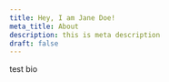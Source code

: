 ```yaml
---
title: Hey, I am Jane Doe!
meta_title: About
description: this is meta description
draft: false
---
```


test bio